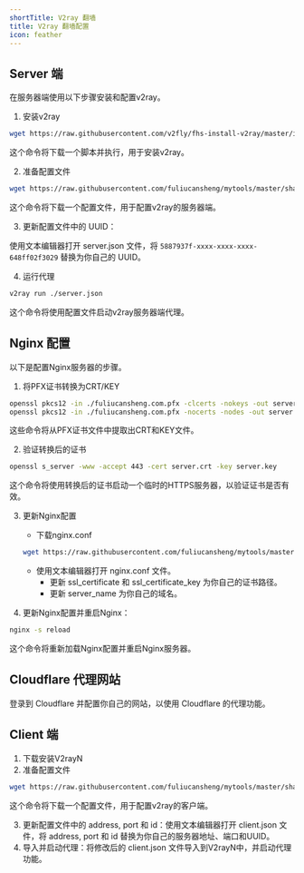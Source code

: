 ```yaml
---
shortTitle: V2ray 翻墙
title: V2ray 翻墙配置
icon: feather
---
```


## Server 端

在服务器端使用以下步骤安装和配置v2ray。

1. 安装v2ray

```bash
wget https://raw.githubusercontent.com/v2fly/fhs-install-v2ray/master/install-release.sh
```

这个命令将下载一个脚本并执行，用于安装v2ray。

2. 准备配置文件

```bash
wget https://raw.githubusercontent.com/fuliucansheng/mytools/master/shares/vps/v2ray/server.json
```

这个命令将下载一个配置文件，用于配置v2ray的服务器端。

3. 更新配置文件中的 UUID：

使用文本编辑器打开 server.json 文件，将 `5887937f-xxxx-xxxx-xxxx-648ff02f3029` 替换为你自己的 UUID。

4. 运行代理

```bash
v2ray run ./server.json
```

这个命令将使用配置文件启动v2ray服务器端代理。

## Nginx 配置

以下是配置Nginx服务器的步骤。

1. 将PFX证书转换为CRT/KEY

```bash
openssl pkcs12 -in ./fuliucansheng.com.pfx -clcerts -nokeys -out server.crt
openssl pkcs12 -in ./fuliucansheng.com.pfx -nocerts -nodes -out server.key
```

这些命令将从PFX证书文件中提取出CRT和KEY文件。

2. 验证转换后的证书

```bash
openssl s_server -www -accept 443 -cert server.crt -key server.key
```

这个命令将使用转换后的证书启动一个临时的HTTPS服务器，以验证证书是否有效。

3. 更新Nginx配置

   - 下载nginx.conf

   ```bash
   wget https://raw.githubusercontent.com/fuliucansheng/mytools/master/shares/vps/v2ray/nginx.conf
   ```

   - 使用文本编辑器打开 nginx.conf 文件。
     - 更新 ssl_certificate 和 ssl_certificate_key 为你自己的证书路径。
     - 更新 server_name 为你自己的域名。

4. 更新Nginx配置并重启Nginx：

```bash
nginx -s reload
```

这个命令将重新加载Nginx配置并重启Nginx服务器。

## Cloudflare 代理网站

登录到 Cloudflare 并配置你自己的网站，以使用 Cloudflare 的代理功能。

## Client 端

1. 下载安装V2rayN
2. 准备配置文件

```bash
wget https://raw.githubusercontent.com/fuliucansheng/mytools/master/shares/vps/v2ray/client.json
```

这个命令将下载一个配置文件，用于配置v2ray的客户端。

3. 更新配置文件中的 address, port 和 id：使用文本编辑器打开 client.json 文件，将 address, port 和 id 替换为你自己的服务器地址、端口和UUID。
4. 导入并启动代理：将修改后的 client.json 文件导入到V2rayN中，并启动代理功能。
